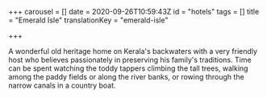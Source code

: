 +++
carousel = []
date = 2020-09-26T10:59:43Z
id = "hotels"
tags = []
title = "Emerald Isle"
translationKey = "emerald-isle"

+++

A wonderful old heritage home on Kerala's backwaters with a very friendly host who believes passionately in preserving his family's traditions. Time can be spent watching the toddy tappers climbing the tall trees, walking among the paddy fields or along the river banks, or rowing through the narrow canals in a country boat.